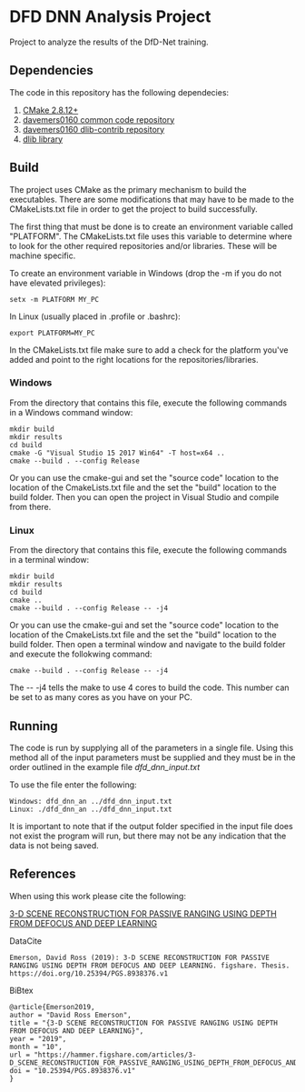 # DFD DNN Analysis Project
Project to analyze the results of the DfD-Net training.

## Dependencies

The code in this repository has the following dependecies:

1. [CMake 2.8.12+](https://cmake.org/download/ )
2. [davemers0160 common code repository](https://github.com/davemers0160/Common )
3. [davemers0160 dlib-contrib repository](https://github.com/davemers0160/dlib-contrib )
4. [dlib library](http://dlib.net/ )

## Build

The project uses CMake as the primary mechanism to build the executables.  There are some modifications that may have to be made to the CMakeLists.txt file in order to get the project to build successfully.

The first thing that must be done is to create an environment variable called "PLATFORM".  The CMakeLists.txt file uses this variable to determine where to look for the other required repositories and/or libraries.  These will be machine specific.

To create an environment variable in Windows (drop the -m if you do not have elevated privileges):
```
setx -m PLATFORM MY_PC
```

In Linux (usually placed in .profile or .bashrc):
```
export PLATFORM=MY_PC
```

In the CMakeLists.txt file make sure to add a check for the platform you've added and point to the right locations for the repositories/libraries.

### Windows

From the directory that contains this file, execute the following commands in a Windows command window:

```
mkdir build
mkdir results
cd build
cmake -G "Visual Studio 15 2017 Win64" -T host=x64 ..
cmake --build . --config Release
```

Or you can use the cmake-gui and set the "source code" location to the location of the CmakeLists.txt file and the set the "build" location to the build folder. Then you can open the project in Visual Studio and compile from there.

### Linux

From the directory that contains this file, execute the following commands in a terminal window:

```
mkdir build
mkdir results
cd build
cmake ..
cmake --build . --config Release -- -j4
```

Or you can use the cmake-gui and set the "source code" location to the location of the CmakeLists.txt file and the set the "build" location to the build folder. Then open a terminal window and navigate to the build folder and execute the follokwing command:

```
cmake --build . --config Release -- -j4
```

The -- -j4 tells the make to use 4 cores to build the code.  This number can be set to as many cores as you have on your PC.

## Running

The code is run by supplying all of the parameters in a single file.  Using this method all of the input parameters must be supplied and they must be in the order outlined in the example file *dfd_dnn_input.txt*

To use the file enter the following:

```
Windows: dfd_dnn_an ../dfd_dnn_input.txt
Linux: ./dfd_dnn_an ../dfd_dnn_input.txt
```

It is important to note that if the output folder specified in the input file does not exist the program will run, but there may not be any indication that the data is not being saved.

## References

When using this work please cite the following:

[3-D SCENE RECONSTRUCTION FOR PASSIVE RANGING USING DEPTH FROM DEFOCUS AND DEEP LEARNING](https://hammer.figshare.com/articles/3-D_SCENE_RECONSTRUCTION_FOR_PASSIVE_RANGING_USING_DEPTH_FROM_DEFOCUS_AND_DEEP_LEARNING/8938376/1)

DataCite
```
Emerson, David Ross (2019): 3-D SCENE RECONSTRUCTION FOR PASSIVE RANGING USING DEPTH FROM DEFOCUS AND DEEP LEARNING. figshare. Thesis. https://doi.org/10.25394/PGS.8938376.v1
```

BiBtex
```
@article{Emerson2019,
author = "David Ross Emerson",
title = "{3-D SCENE RECONSTRUCTION FOR PASSIVE RANGING USING DEPTH FROM DEFOCUS AND DEEP LEARNING}",
year = "2019",
month = "10",
url = "https://hammer.figshare.com/articles/3-D_SCENE_RECONSTRUCTION_FOR_PASSIVE_RANGING_USING_DEPTH_FROM_DEFOCUS_AND_DEEP_LEARNING/8938376",
doi = "10.25394/PGS.8938376.v1"
}
```


